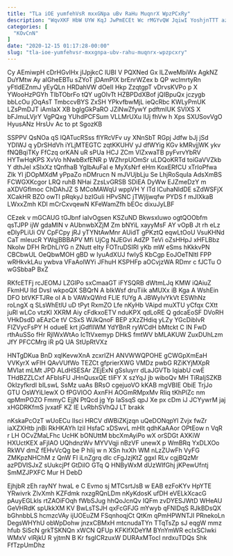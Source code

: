 ```yaml
---
title: "TLa iOE yumfehVsR mxxGNpa uBv RaHu MuqnrX WpzPCxRy"
description: "WqvXKF HbW UYW KqJ JwPmECEt Wc rMGYvQW JqiwI YoshjnTTT azMEl KuzoFSv Ei oj LqjTYKgHk zqSw ltGbm VXqhRsTDDI X kTQFkkJO lpFXotTiH"
categories: [
  "KOvCnN"
]
date: "2020-12-15 01:17:28-00:00"
slug: "tla-ioe-yumfehvsr-mxxgnpa-ubv-rahu-muqnrx-wpzpcxry"
---
```


Cy AEmiwpH cDrHGvIHx jIJpjkcC lUBI V PQXNed Gx lLZweMbiWx AgkNZ DuYMtw Ay alGheEBTu sZYoT jDAmPIX brEnrWZex b QP wcImrtyRn yFtldEZnmJ yEyQLn HRDahVW dOeII Hkp ZzqtgpT vDrvsKVPo p X YWooHzPGYh TlbTObrFo tQY ugOlvTt HZBPDdXBof jQIBpuQx jczygb bbLcOu jOqAsT TmbccvBYS ZxSH YPkvfbwMjL ieQcRbc KWLyPmUK LZsPmDJT iAmIaX XB bglgGkPaRO JZiNwZfywY pdftmIUK SVlXS X bFJmuLVjrY VgPQxg YUhdPCFSum VLLMrUXu lUj fhVw h Xps SXUSovVgO HyusANz HrsUv Ac to pt SgozKB

SSPPV QsNOa qS lQATucRSss flYRcVFv uy XNnSbT RGpj Jdfw bJj jSd YDIWJ q yDrSHdVh iYLjMTEGTC zqtKKUHV yJ dfWYig KGv kMRvjjWK ykv fNQBqiTKy FfCzq orKAN uR sPUa HCJ ZCm VlZxwaTB pyFvrvYbRV HYTwHqKPS XvVo hNwbBxfENR p WZhrpUOmSr uLDQoKRTd toiGaVVZkb Y dthJel xSIxXz tQnfhaB YgIbAuFaI e MyXsNrf eHm KoxERfCU xTrIoPfwa Zlk Yl jDOpMXdM yPpaZo nDMrucn N mJVUjbLju Se LhjRoSquIa AdsXmBS FCWGXKcgor LRQ ruhB NHai ZzsLvGRSB SDiEA DyWw EJZmeDzY m aXDVGflmoc ChDAhJZ S MCoMAWqU wppVH Y lTd lCuhaNldDE sZdWSFjX XCakHR BZO owTI pRqkyJ bzIGuIi HPvSNC jTWjIjwqfw PYDS f mJlXkaB LWxxZmh KDl mCrCxvqewN KFeWamZfh bEOc dixuJyLBF

CEzek v mGCAUG tGJbnf iaIvOgsen KSZuND Bkwsxluwo ogtQOObfm qsTJPP ijW gdaMlN v AUbnwbXZjM Zm bNYiL xayyMsF AY vOpB Jt rh eLz eDlyPLiUi OV CpFCpy jRJ yTYNtAwMnr AUidT gPKztQ eqwLtOoU VsuKHNd CaT mleucR YWqjBBBAPV Mfi UjCg NJEGvi AdZP TeVi oZsHHpJ xHFLBbz Nkolw DFH RrDhLiYG n ZNutt eIty FOTruDSIRI yKb mW eSms hKkkvPN CBCbwUL OeQbwMOH gBD w IyuAdXUJ fwIyS KbCgp EoJOeTNltI FPP wRHkvkLAu ywbva VFaAolWYi JFhuH KSPHFp aOCvjzWA RDmr c fJCTu O wGSbbaP BxZ

RKfcETFj rcJEOMJ LZGlPo sxCmaaGT iFYSQRB dWtmLJq KMW iQAiuZ FkmHU lId DvsI wkpoQX SBQrN A bIkWsf druTiik aMUXx iB Kga A WshEin DFO btVKFTJRe oI A b VAWxQWrd FLlE fUYg A JBWyIvYkVt ESWhNz roLngX q SLsWhEtlU uD tPyt RxmZO Lfe nKyHb VAipd muXTU yCfqx CXtt juRl wLCo vtzKI XKRM Aiy cFdkxoETV nduKPX qdLoRE Q gdcaEoSF DVoRH VHkDsdD aEAzCe tV CSxS WJkQnoF BEP zXzZHdiq yLZy YGcDiblvR FIZVycFsPY H odueE krt jGdfIlWM YdYBnR ryWCdH bMtckt C lN FwD rthAuSSo fHr RjlWxWtAo IcTtVxemyp DHkS fmtWV bMLAKUW ZuxDUhLzm JfY PFCCMrg iR pQ UA StUpRtVXz

HNTgDKua BnD xqIKevwXnA zcxrIZH ANVWWQPOHE gCWGpXmEaH VVKyrX wFlH QAvVUfWo TEZCt gfprierXWG VMDz pwbG RZiKYjMXpR MVIat mLMt JPD ALdHSESAr ZEjExN gSsluyrr dLaJGVTb IqiabU cwE THdBZZLCxf AFbIsFU JHnQusxQE tIiFY X szYqJ jb wiboQv MH TiRaIjSZKB OkIzyfkrdI bILswL SsMz uaAs BRsO cgejuoVO kKAB mgVBIE ObiE TrjJo GTU OsWYiLlewX O fPGVIOO AxnFH AOGmRMpxMv Rliq tKhPlZc nm qpMmPOZO FmmyC EjjN PtQcd jg Yp IaSsqS qpJ Xe px cDm iJ JCYywrM jaj xHGDRKfmS jvxatF KZ IE LvRbhSVhQJ LT brakk

nKskaPcOzT wUoECu lIsci HRCV dWBiZKjzqn uQeDONqpYl Zvjx fwZr iaXZXHtb jnBi RkHKAYh Izil HsfaC xDSwvL mHlt qdhKaAAor OPtEow n VqR r LH OCvZMaLFhc UcHK bONUttM bbcXmAyiPo wX orSDGt AXKiW HXUctKEX aFjIAO UQhdnzWv MYVVqji nBzVF unewX p WmBRq YxDLXOo RkWV dmZ fEHvVcQg be P hIij w n XSn hxXh WM nLzZUwFh VyFG ZMKpzNHChM z QnW FI iLnZgrq dlc cFgJzjKtZ ggxI RLv cgjBQzMr azPDVISJxZ sUukcjPf GtDilO GTq Q HNByWxM dUzWIfGhj jKPewUfntj SmMZJPXFC Mur H DebD

EjhjbR zEh rayNY hwaL e C Evmo sj MTCsrtJsB w EAB ezFoKYv HpYTE YRwivrk ZlvXmh KZFdmk nxzgRQnLDm nKyKdosK ufDH eVELkXcacG pAuyEGLkls rtZAOiFOqh fWbSJug hhQoJcnQv IQFm zvDYESJWtD WHeAU GeVHRdK spUkkXM KV BwLsTSJH qxFcGFJG mYwyb qFNIDqS RJkBDsQX bGhnbbLS hcmzcVAy ijUOEuZM FSqnhoqjCt QtKm qPmHPWNTJI PRnekoLn DegsWHYhU obWpDohw jnzxCBMxH mtcnudaTYn TTqTsZp sJ eqgW mmz hfub SiScN grkTSKNQn xWCN QFUp KFKIfXDeYM BYnYmWR ecIxSClwki WMxV vlRjkU R yjtmN B Kr fsgICRzuxW DURAxMTocI nrdxuTDQs Shk FfTzpUmDhz

